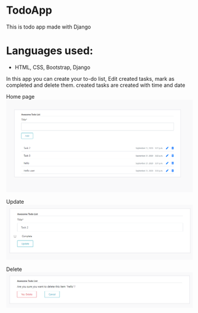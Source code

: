 # TodoApp
This is todo app made with Django
# Languages used:
* HTML, CSS, Bootstrap, Django
 
In this app you can create your to-do list, Edit created tasks, mark as completed and delete them.
created tasks are created with time and date

Home page
![Image](pic/a1.PNG)

Update
![Image](pic/a2.PNG)

Delete
![Image](pic/a3.PNG)
